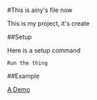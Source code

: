#This is ainy's file now

This is my project, it's create

##Setup

Here is a setup command

`Run the thing`

##Example

[A Demo](http://mydemo/com)

